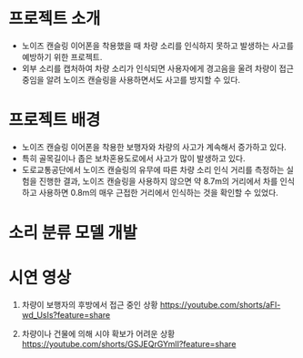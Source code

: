 # 프로젝트 소개
- 노이즈 캔슬링 이어폰을 착용했을 때 차량 소리를 인식하지 못하고 발생하는 사고를 예방하기 위한 프로젝트.
- 외부 소리를 캡처하여 차량 소리가 인식되면 사용자에게 경고음을 울려 차량이 접근 중임을 알려 노이즈 캔슬링을 사용하면서도 사고를 방지할 수 있다.

# 프로젝트 배경
- 노이즈 캔슬링 이어폰을 착용한 보행자와 차량의 사고가 계속해서 증가하고 있다.
- 특히 골목길이나 좁은 보차혼용도로에서 사고가 많이 발생하고 있다.
- 도로교통공단에서 노이즈 캔슬링의 유무에 따른 차량 소리 인식 거리를 측정하는 실험을 진행한 결과, 노이즈 캔슬링을 사용하지 않으면 약 8.7m의 거리에서 차를 인식하고 사용하면 0.8m의 매우 근접한 거리에서 인식하는 것을 확인할 수 있었다.

# 소리 분류 모델 개발

# 시연 영상
1. 차량이 보행자의 후방에서 접근 중인 상황
https://youtube.com/shorts/aFl-wd_UsIs?feature=share

2. 차량이나 건물에 의해 시야 확보가 어려운 상황
https://youtube.com/shorts/GSJEQrGYmlI?feature=share
